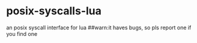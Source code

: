 # posix-syscalls-lua
an posix syscall interface for lua
##warn:it haves bugs, so pls report one if you find one
